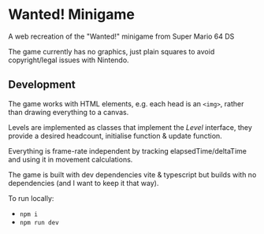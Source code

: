 # Wanted! Minigame
A web recreation of the "Wanted!" minigame from Super Mario 64 DS

The game currently has no graphics, just plain squares to avoid copyright/legal issues with Nintendo.

## Development
The game works with HTML elements, e.g. each head is an `<img>`, rather than drawing everything to a canvas.

Levels are implemented as classes that implement the *Level* interface, they provide a desired headcount, initialise function & update function.

Everything is frame-rate independent by tracking elapsedTime/deltaTime and using it in movement calculations.

The game is built with dev dependencies vite & typescript but builds with no dependencies (and I want to keep it that way).

To run locally:
* `npm i`
* `npm run dev`